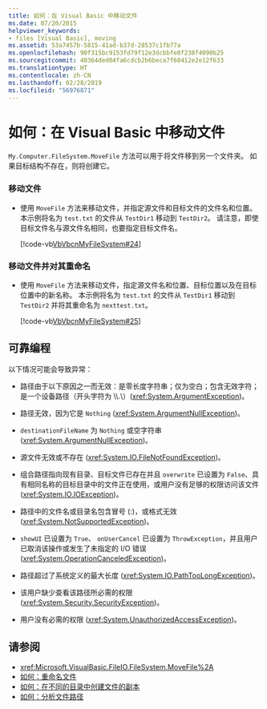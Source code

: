 ```yaml
---
title: 如何：在 Visual Basic 中移动文件
ms.date: 07/20/2015
helpviewer_keywords:
- files [Visual Basic], moving
ms.assetid: 53a7457b-5815-41ad-b37d-28537c1fb77a
ms.openlocfilehash: 90f315bc9153fd79f12e3dcbbfe0f238f4090b25
ms.sourcegitcommit: 40364ded04fa6cdcb2b6beca7f68412e2e12f633
ms.translationtype: HT
ms.contentlocale: zh-CN
ms.lasthandoff: 02/28/2019
ms.locfileid: "56976871"
---
```

# <a name="how-to-move-a-file-in-visual-basic"></a>如何：在 Visual Basic 中移动文件
`My.Computer.FileSystem.MoveFile` 方法可以用于将文件移到另一个文件夹。 如果目标结构不存在，则将创建它。  
  
### <a name="to-move-a-file"></a>移动文件  
  
-   使用 `MoveFile` 方法来移动文件，并指定源文件和目标文件的文件名和位置。 本示例将名为 `test.txt` 的文件从 `TestDir1` 移动到 `TestDir2`。 请注意，即使目标文件名与源文件名相同，也要指定目标文件名。  
  
     [!code-vb[VbVbcnMyFileSystem#24](~/samples/snippets/visualbasic/VS_Snippets_VBCSharp/VbVbcnMyFileSystem/VB/Class1.vb#24)]  
  
### <a name="to-move-a-file-and-rename-it"></a>移动文件并对其重命名  
  
-   使用 `MoveFile` 方法来移动文件，指定源文件名和位置、目标位置以及在目标位置中的新名称。 本示例将名为 `test.txt` 的文件从 `TestDir1` 移动到 `TestDir2` 并将其重命名为 `nexttest.txt`。  
  
     [!code-vb[VbVbcnMyFileSystem#25](~/samples/snippets/visualbasic/VS_Snippets_VBCSharp/VbVbcnMyFileSystem/VB/Class1.vb#25)]  
  
## <a name="robust-programming"></a>可靠编程  
 以下情况可能会导致异常：  
  
-   路径由于以下原因之一而无效：是零长度字符串；仅为空白；包含无效字符；是一个设备路径（开头字符为 \\\\.\\）(<xref:System.ArgumentException>)。  
  
-   路径无效，因为它是 `Nothing` (<xref:System.ArgumentNullException>)。  
  
-   `destinationFileName` 为 `Nothing` 或空字符串 (<xref:System.ArgumentNullException>)。  
  
-   源文件无效或不存在 (<xref:System.IO.FileNotFoundException>)。  
  
-   组合路径指向现有目录、目标文件已存在并且 `overwrite` 已设置为 `False`、具有相同名称的目标目录中的文件正在使用，或用户没有足够的权限访问该文件 (<xref:System.IO.IOException>)。  
  
-   路径中的文件名或目录名包含冒号 (:)，或格式无效 (<xref:System.NotSupportedException>)。  
  
-   `showUI` 已设置为 `True`、 `onUserCancel` 已设置为 `ThrowException`，并且用户已取消该操作或发生了未指定的 I/O 错误 (<xref:System.OperationCanceledException>)。  
  
-   路径超过了系统定义的最大长度 (<xref:System.IO.PathTooLongException>)。  
  
-   该用户缺少查看该路径所必需的权限 (<xref:System.Security.SecurityException>)。  
  
-   用户没有必需的权限 (<xref:System.UnauthorizedAccessException>)。  
  
## <a name="see-also"></a>请参阅
- <xref:Microsoft.VisualBasic.FileIO.FileSystem.MoveFile%2A>
- [如何：重命名文件](../../../../visual-basic/developing-apps/programming/drives-directories-files/how-to-rename-a-file.md)
- [如何：在不同的目录中创建文件的副本](../../../../visual-basic/developing-apps/programming/drives-directories-files/how-to-create-a-copy-of-a-file-in-a-different-directory.md)
- [如何：分析文件路径](../../../../visual-basic/developing-apps/programming/drives-directories-files/how-to-parse-file-paths.md)
